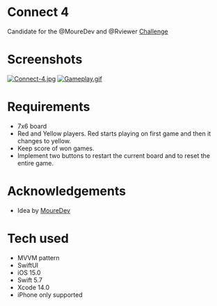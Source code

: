 # Connect 4

Candidate for the @MoureDev and @Rviewer [Challenge](https://github.com/mouredev/Monthly-App-Challenge-2022/blob/main/SolucionesReto01.md)

# Screenshots

[![Connect-4.jpg](https://i.postimg.cc/05fY19vD/Connect-4.jpg)](https://postimg.cc/nMXjvbCh)
[![Gameplay.gif](https://i.postimg.cc/x8y6NZc7/Gameplay.gif)](https://postimg.cc/dZ32z4Rm)

# Requirements

- 7x6 board
- Red and Yellow players. Red starts playing on first game and then it changes to yellow.
- Keep score of won games.
- Implement two buttons to restart the current board and to reset the entire game.

# Acknowledgements

- Idea by [MoureDev](https://mouredev.com)

# Tech used

- MVVM pattern
- SwiftUI
- iOS 15.0
- Swift 5.7
- Xcode 14.0
- iPhone only supported
